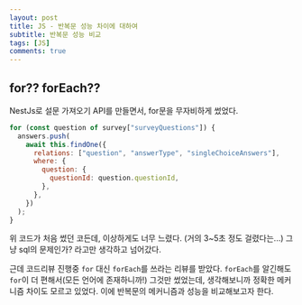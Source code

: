 ```yaml
---
layout: post
title: JS - 반복문 성능 차이에 대하여
subtitle: 반복문 성능 비교
tags: [JS]
comments: true
---
```


## for?? forEach??

NestJs로 설문 가져오기 API를 만들면서, for문을 무자비하게 썼었다.

```javascript
for (const question of survey["surveyQuestions"]) {
  answers.push(
    await this.findOne({
      relations: ["question", "answerType", "singleChoiceAnswers"],
      where: {
        question: {
          questionId: question.questionId,
        },
      },
    })
  );
}
```

위 코드가 처음 썼던 코든데, 이상하게도 너무 느렸다. (거의 3~5초 정도 걸렸다는...) 그냥 sql의 문제인가? 라고만 생각하고 넘어갔다.

근데 코드리뷰 진행중 `for` 대신 `forEach`를 쓰라는 리뷰를 받았다. `forEach`를 알긴해도 `for`이 더 편해서(모든 언어에 존재하니까!) 그것만 썼었는데, 생각해보니까 정확한 메커니즘 차이도 모르고 있었다. 이에 반복문의 메커니즘과 성능을 비교해보고자 한다.

##

<!--
This is a demo post to show you how to write blog posts with markdown. I strongly encourage you to [take 5 minutes to learn how to write in markdown](https://markdowntutorial.com/) - it'll teach you how to transform regular text into bold/italics/headings/tables/etc.

**Here is some bold text**

## Here is a secondary heading

Here's a useless table:

| Number | Next number | Previous number |
| :----- | :---------- | :-------------- |
| Five   | Six         | Four            |
| Ten    | Eleven      | Nine            |
| Seven  | Eight       | Six             |
| Two    | Three       | One             |

How about a yummy crepe?

![Crepe](https://s3-media3.fl.yelpcdn.com/bphoto/cQ1Yoa75m2yUFFbY2xwuqw/348s.jpg)

It can also be centered!

![Crepe](https://s3-media3.fl.yelpcdn.com/bphoto/cQ1Yoa75m2yUFFbY2xwuqw/348s.jpg){: .mx-auto.d-block :}

Here's a code chunk:

```
var foo = function(x) {
  return(x + 5);
}
foo(3)
```

And here is the same code with syntax highlighting:

```javascript
var foo = function (x) {
  return x + 5;
};
foo(3);
```

And here is the same code yet again but with line numbers:

{% highlight javascript linenos %}
var foo = function(x) {
return(x + 5);
}
foo(3)
{% endhighlight %}

## Boxes

You can add notification, warning and error boxes like this:

### Notification

{: .box-note}
**Note:** This is a notification box.

### Warning

{: .box-warning}
**Warning:** This is a warning box.

### Error

{: .box-error}
**Error:** This is an error box. -->
